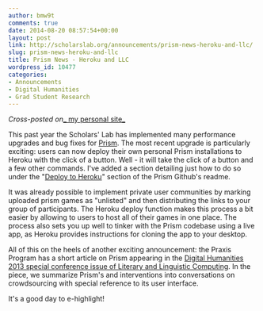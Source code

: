 ```yaml
---
author: bmw9t
comments: true
date: 2014-08-20 08:57:54+00:00
layout: post
link: http://scholarslab.org/announcements/prism-news-heroku-and-llc/
slug: prism-news-heroku-and-llc
title: Prism News - Heroku and LLC
wordpress_id: 10477
categories:
- Announcements
- Digital Humanities
- Grad Student Research
---
```


_Cross-posted on_[_ my personal site_](http://bmw9t.github.io)

This past year the Scholars' Lab has implemented many performance upgrades and bug fixes for [Prism](http://prism.scholarslab.org). The most recent upgrade is particularly exciting: users can now deploy their own personal Prism installations to Heroku with the click of a button. Well - it will take the click of a button and a few other commands. I've added a section detailing just how to do so under the "[Deploy to Heroku](https://github.com/scholarslab/prism#deploy-to-heroku)" section of the Prism Github's readme.

It was already possible to implement private user communities by marking uploaded prism games as "unlisted" and then distributing the links to your group of participants. The Heroku deploy function makes this process a bit easier by allowing to users to host all of their games in one place. The process also sets you up well to tinker with the Prism codebase using a live app, as Heroku provides instructions for cloning the app to your desktop.

All of this on the heels of another exciting announcement: the Praxis Program has a short article on Prism appearing in the [Digital Humanities 2013 special conference issue of Literary and Linguistic Computing](http://goo.gl/pJ9SbC). In the piece, we summarize Prism's and interventions into conversations on crowdsourcing with special reference to its user interface.

It's a good day to e-highlight!
